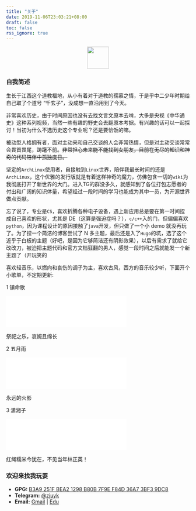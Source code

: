 ```yaml
---
title: "关于"
date: 2019-11-06T23:03:21+08:00
draft: false
toc: false
rss_ignore: true
---
```


<div align=center>
<img src="https://blog.zjuyk.site/images/icon-circle.png" width = "60" height="60"></img>
</div>

### 自我简述

生长于江西这个道教福地，从小有着对于道教的孺慕之情，于是乎中二少年时期给自己取了个道号 “千玄子”，没成想一直沿用到了今天。

非常喜欢历史，由于时间原因也没有去找文言文原本去啃，大多是央视《中华通史》这种系列视频，当然一些有趣的野史会去翻原本考据。有兴趣的话可以一起探讨！当初为什么不选历史这个专业呢？还是要恰饭的嘛。

被动型人格拥有者，面对主动来和自己交谈的人会非常热情，但是对主动交谈常常会畏首畏尾，踌躇不前。~~非常担心未来能不能找到女朋友，目前在无尽的知识和神奇的代码陪伴中孤独度日。~~

坚定的`ArchLinux`使用者，自接触到`Linux`世界，陪伴我最长时间的还是`ArchLinux`，这个优雅的发行版就是有着这样神奇的魔力，仿佛包含一切的`wiki`为我彻底打开了新世界的大门。进入TG的群没多久，就感知到了各位打包志愿者的付出和广阔的知识体量，希望经过一段时间的学习也能成为其中一员，为开源世界做点贡献。

忘了说了，专业是`CS`，喜欢折腾各种电子设备，遇上新应用总是要在第一时间捏成自己喜欢的形状，尤其是 DE（这算是强迫症吗？），`c/c++`入的门，但偏偏喜欢`python`，因为课程设计的原因接触了`java`开发，但只做了一个小 demo 就没再玩了。为了捏一个简洁的博客尝试了 N 多主题，最后还是入了`Hugo`的坑，选了这个近乎于白板的主题（好吧，是因为它够简洁还有阴影效果），以后有需求了就给它改改刀，被迫把主题代码和官方文档狂翻的男人，感觉一段时间之后就能发一个新主题了（开玩笑的

喜欢轻音乐，以燃向和哀伤的调子为主，喜欢古风，西方的音乐较少听，下面开个小歌单，不定期更新:

1 镇命歌

<iframe frameborder="no" border="0" marginwidth="0" marginheight="0" width=330 height=86 src="//music.163.com/outchain/player?type=2&id=4956877&auto=0&height=66"></iframe>

祭祀之乐，哀婉且绵长

2 五月雨

<iframe frameborder="no" border="0" marginwidth="0" marginheight="0" width=330 height=86 src="//music.163.com/outchain/player?type=2&id=530507&auto=0&height=66"></iframe>

永远的火影

3 潇湘子

<iframe frameborder="no" border="0" marginwidth="0" marginheight="0" width=330 height=86 src="//music.163.com/outchain/player?type=2&id=490637664&auto=0&height=66"></iframe>

红绳糯米今犹在，不见当年林正英！

### 欢迎来找我玩耍

- **GPG:** [B3A9 251F BEA2 1298 B80B  7F9E F84D 36A7 3BF3 9DC8](https://github.com/zjuyk.gpg)
- **Telegram:** [@zjuyk](https://t.me/zjuyk)
- **Email:** [Gmail](mailto:ownbyzjuyk@gmail.com) | [Edu](mailto:zjuyk@zju.edu.cn)
